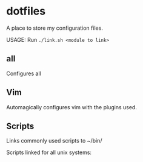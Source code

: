 dotfiles
========

A place to store my configuration files.

USAGE: Run `./link.sh <module to link>`

all
--------

Configures all 


Vim
--------

Automagically configures vim with the plugins used.


Scripts
--------

Links commonly used scripts to ~/bin/

Scripts linked for all unix systems:
